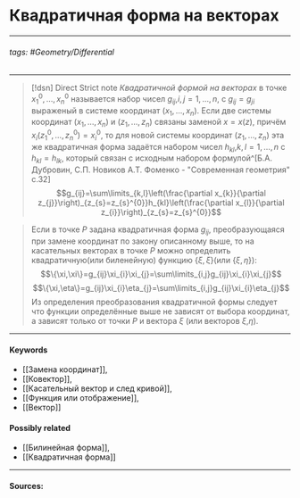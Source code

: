 # Квадратичная форма на векторах
***
###### tags: #Geometry/Differential  
***
>[!dsn] Direct Strict note
>*Квадратичной формой на векторах* в точке $x_{1}^{0},\dots,x_{n}^{0}$ называется набор чисел $g_{ij}$,$i,j=1,\dots,n$, с $g_{ij}=g_{ji}$ выраженый в системе координат $(x_{1},\dots,x_{n})$. Если две системы координат $(x_{1},\dots,x_{n})$ и $(z_{1},\dots,z_{n})$ связаны заменой $x=x(z)$, причём $x_{i}(z_{1}^{0},\dots,z_{n}^{0})=x_{i}^{0}$, то для новой системы координат $(z_{1},\dots,z_{n})$ эта же квадратичная форма задаётся набором чисел $h_{kl}$,$k,l=1,\dots,n$ c $h_{kl}=h_{lk}$, который связан с исходным набором формулой^[Б.А. Дубровин, С.П. Новиков А.Т. Фоменко - "Современная геометрия" с.32]
$$g_{ij}=\sum\limits_{k,l}\left(\frac{\partial x_{k}}{\partial z_{j}}\right)_{z_{s}=z_{s}^{0}}h_{kl}\left(\frac{\partial x_{l}}{\partial z_{i}}\right)_{z_{s}=z_{s}^{0}}$$

>Если в точке $P$ задана квадратичная форма $g_{ij}$, преобразующаяся при замене координат по закону описанному выше, то на касательных векторах в точке $P$ можно определить квадратичную(или биленейную) функцию $\{\xi,\xi\}$(или $\{\xi,\eta\}$):
$$\{\xi,\xi\}=g_{ij}\xi_{i}\xi_{j}=\sum\limits_{i,j}g_{ij}\xi_{i}\xi_{j}$$
$$\{\xi,\eta\}=g_{ij}\xi_{i}\eta_{j}=\sum\limits_{i,j}g_{ij}\xi_{i}\eta_{j}$$
Из определения преобразования квадратичной формы следует что функции определённые выше не зависят от выбора координат, а зависят только от точки $P$ и вектора $\xi$ (или векторов $\xi$,$\eta$).

***
#### Keywords
- [[Замена координат]],
- [[Ковектор]],
- [[Касательный вектор и след кривой]],
- [[Функция или отображение]],
- [[Вектор]]
#### Possibly related
- [[Билинейная форма]],
- [[Квадратичная форма]]
***
#### Sources: